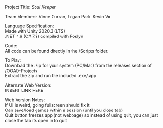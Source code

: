 Project Title: _Soul Keeper_

Team Members: Vince Curran, Logan Park, Kevin Vo

Language Specification:  
Made with Unity 2020.3 (LTS)  
.NET 4.6 (C# 7.3) compiled with Roslyn

Code:  
All code can be found directly in the /Scripts folder. 

To Play:  
Download the .zip for your system (PC/Mac) from the releases section of /OOAD-Projects  
Extract the zip and run the included .exe/.app

Alternate Web Version:  
INSERT LINK HERE

Web Version Notes:  
If UI is weird, going fullscreen should fix it  
Can save/load games within a session (until you close tab)  
Quit button freezes app (not webpage) so instead of using quit, you can just close the tab its open in to quit
